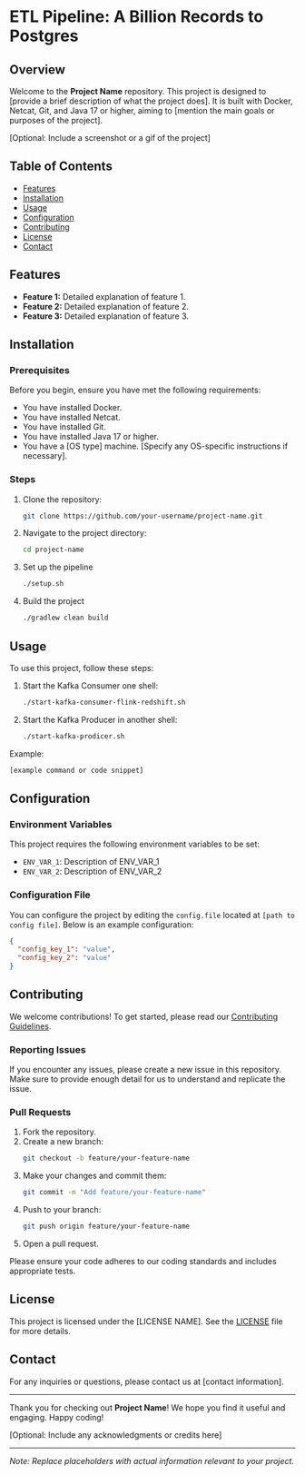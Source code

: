 # ETL Pipeline: A Billion Records to Postgres

## Overview

Welcome to the **Project Name** repository. This project is designed to [provide a brief description of what the project does]. It is built with Docker, Netcat, Git, and Java 17 or higher, aiming to [mention the main goals or purposes of the project].

[Optional: Include a screenshot or a gif of the project]

## Table of Contents

- [Features](#features)
- [Installation](#installation)
- [Usage](#usage)
- [Configuration](#configuration)
- [Contributing](#contributing)
- [License](#license)
- [Contact](#contact)

## Features

- **Feature 1:** Detailed explanation of feature 1.
- **Feature 2:** Detailed explanation of feature 2.
- **Feature 3:** Detailed explanation of feature 3.

## Installation

### Prerequisites

Before you begin, ensure you have met the following requirements:
- You have installed Docker.
- You have installed Netcat.
- You have installed Git.
- You have installed Java 17 or higher.
- You have a [OS type] machine. [Specify any OS-specific instructions if necessary].

### Steps

1. Clone the repository:
    ```bash
    git clone https://github.com/your-username/project-name.git
    ```
2. Navigate to the project directory:
    ```bash
    cd project-name
    ```
3. Set up the pipeline
    ```bash
    ./setup.sh
    ```
4. Build the project
    ```bash
    ./gradlew clean build
     ```

## Usage

To use this project, follow these steps:

1. Start the Kafka Consumer one shell:
    ```bash
    ./start-kafka-consumer-flink-redshift.sh
    ```
2. Start the Kafka Producer in another shell:
    ```bash
    ./start-kafka-prodicer.sh
    ```

Example:
```bash
[example command or code snippet]
```

## Configuration

### Environment Variables

This project requires the following environment variables to be set:

- `ENV_VAR_1`: Description of ENV_VAR_1
- `ENV_VAR_2`: Description of ENV_VAR_2

### Configuration File

You can configure the project by editing the `config.file` located at `[path to config file]`. Below is an example configuration:

```json
{
  "config_key_1": "value",
  "config_key_2": "value"
}
```

## Contributing

We welcome contributions! To get started, please read our [Contributing Guidelines](CONTRIBUTING.md).

### Reporting Issues

If you encounter any issues, please create a new issue in this repository. Make sure to provide enough detail for us to understand and replicate the issue.

### Pull Requests

1. Fork the repository.
2. Create a new branch:
    ```bash
    git checkout -b feature/your-feature-name
    ```
3. Make your changes and commit them:
    ```bash
    git commit -m "Add feature/your-feature-name"
    ```
4. Push to your branch:
    ```bash
    git push origin feature/your-feature-name
    ```
5. Open a pull request.

Please ensure your code adheres to our coding standards and includes appropriate tests.

## License

This project is licensed under the [LICENSE NAME]. See the [LICENSE](LICENSE) file for more details.

## Contact

For any inquiries or questions, please contact us at [contact information].

---

Thank you for checking out **Project Name**! We hope you find it useful and engaging. Happy coding!

[Optional: Include any acknowledgments or credits here]

---

*Note: Replace placeholders with actual information relevant to your project.*